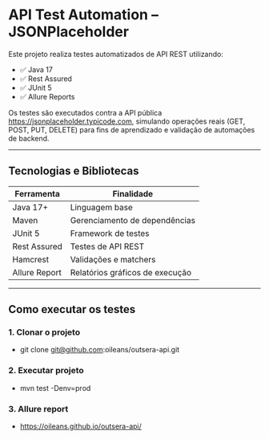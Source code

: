 # API Test Automation – JSONPlaceholder

Este projeto realiza testes automatizados de API REST utilizando:
- ✅ Java 17
- ✅ Rest Assured
- ✅ JUnit 5
- ✅ Allure Reports

Os testes são executados contra a API pública https://jsonplaceholder.typicode.com, simulando operações reais (GET, POST, PUT, DELETE) para fins de aprendizado e validação de automações de backend.

---

## Tecnologias e Bibliotecas

| Ferramenta    | Finalidade                          |
|---------------|--------------------------------------|
| Java 17+      | Linguagem base                       |
| Maven         | Gerenciamento de dependências        |
| JUnit 5       | Framework de testes                  |
| Rest Assured  | Testes de API REST                   |
| Hamcrest      | Validações e matchers                |
| Allure Report | Relatórios gráficos de execução      |


---

## Como executar os testes

### 1. Clonar o projeto

* git clone git@github.com:oileans/outsera-api.git

### 2. Executar projeto

* mvn test -Denv=prod

### 3. Allure report

* https://oileans.github.io/outsera-api/

